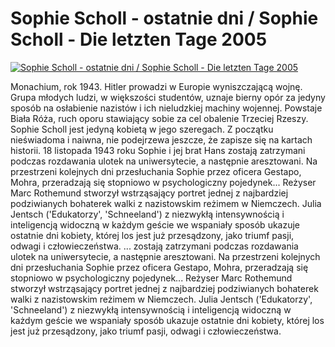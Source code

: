 Sophie Scholl - ostatnie dni / Sophie Scholl - Die letzten Tage 2005 
=============
[![Sophie Scholl - ostatnie dni / Sophie Scholl - Die letzten Tage 2005 ](http://vidos.pl/images/player.gif)](http://vidos.pl/sophie-scholl-ostatnie-dni-sophie-scholl-die-letzten-tage-2005)

 Monachium, rok 1943. Hitler prowadzi w Europie wyniszczającą wojnę. Grupa młodych ludzi, w większości studentów, uznaje bierny opór za jedyny sposób na osłabienie nazistów i ich nieludzkiej machiny wojennej. Powstaje Biała Róża, ruch oporu stawiający sobie za cel obalenie Trzeciej Rzeszy. Sophie Scholl jest jedyną kobietą w jego szeregach. Z początku nieświadoma i naiwna, nie podejrzewa jeszcze, że zapisze się na kartach historii. 18 listopada 1943 roku Sophie i jej brat Hans zostają zatrzymani podczas rozdawania ulotek na uniwersytecie, a następnie aresztowani. Na przestrzeni kolejnych dni przesłuchania Sophie przez oficera Gestapo, Mohra, przeradzają się stopniowo w psychologiczny pojedynek... Reżyser Marc Rothemund stworzył wstrząsający portret jednej z najbardziej podziwianych bohaterek walki z nazistowskim reżimem w Niemczech. Julia Jentsch ('Edukatorzy', 'Schneeland') z niezwykłą intensywnością i inteligencją widoczną w każdym geście we wspaniały sposób ukazuje ostatnie dni kobiety, której los jest już przesądzony, jako triumf pasji, odwagi i człowieczeństwa.  ... zostają zatrzymani podczas rozdawania ulotek na uniwersytecie, a następnie aresztowani. Na przestrzeni kolejnych dni przesłuchania Sophie przez oficera Gestapo, Mohra, przeradzają się stopniowo w psychologiczny pojedynek... Reżyser Marc Rothemund stworzył wstrząsający portret jednej z najbardziej podziwianych bohaterek walki z nazistowskim reżimem w Niemczech. Julia Jentsch ('Edukatorzy', 'Schneeland') z niezwykłą intensywnością i inteligencją widoczną w każdym geście we wspaniały sposób ukazuje ostatnie dni kobiety, której los jest już przesądzony, jako triumf pasji, odwagi i człowieczeństwa.
